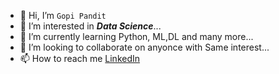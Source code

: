 - 👋 Hi, I’m `Gopi Pandit`
- 👀 I’m interested in ***Data Science***...
- 🌱 I’m currently learning Python, ML,DL and many more...
- 💞️ I’m looking to collaborate on anyonce with Same interest...
- 📫 How to reach me [LinkedIn](https://www.linkedin.com/in/gopipandit/)

<!---
gopipandit/gopipandit is a ✨ special ✨ repository because its `README.md` (this file) appears on your GitHub profile.
You can click the Preview link to take a look at your changes.
--->
